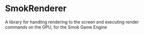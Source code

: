 # SmokRenderer
A library for handling rendering to the screen and executing render commands on the GPU, for the Smok Game Engine
